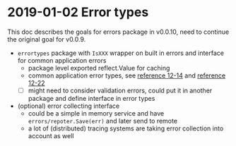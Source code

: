 # 2019-01-02 Error types

This doc describes the goals for errors package in v0.0.10, need to continue the original goal for v0.0.9.

- `errortypes` package with `IsXXX` wrapper on built in errors and interface for common application errors
  - package level exported reflect.Value for caching
  - common application error types, see [reference 12-14](2018-12-14-reference.md) and
[reference 12-22](2018-12-22-error-types-reference.md)
  - [ ] might need to consider validation errors, could put it in another package and define interface in error types
- (optional) error collecting interface
  - could be a simple in memory service and have `errors/repoter.Save(err)` and later send to remote
  - a lot of (distributed) tracing systems are taking error collection into account as well
